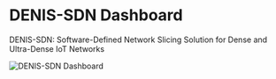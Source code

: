 # DENIS-SDN Dashboard
DENIS-SDN: Software-Defined Network Slicing Solution for Dense and Ultra-Dense IoT Networks

![DENIS-SDN Dashboard](./,,/images/theod03-Dashboard.png)
